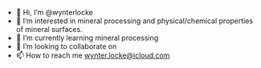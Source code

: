 - 👋 Hi, I’m @wynterlocke
- 👀 I’m interested in mineral processing and physical/chemical properties of mineral surfaces.
- 🌱 I’m currently learning mineral processing
- 💞️ I’m looking to collaborate on 
- 📫 How to reach me wynter.locke@icloud.com

<!---
wynterlocke/wynterlocke is a ✨ special ✨ repository because its `README.md` (this file) appears on your GitHub profile.
You can click the Preview link to take a look at your changes.
--->
